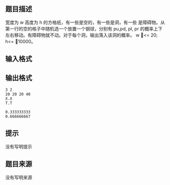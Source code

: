 


## 题目描述
宽度为 w 高度为 h 的方格纸，有一些是空的，有一些是洞，有一些
是障碍物。从第一行的空的格子中随机选一个放置一个钢球，分别有
pu,pd, pl, pr 的概率上下左右移动。有障碍物就不动。对于每个洞，输出落入该洞的概率。
w <= 20; h<= 10000。
## 输入格式
## 输出格式

```input1
3 2
20 20 20 40
X.X
T.T

```

```output1
0.333333333
0.666666667
```

## 提示
没有写明提示
## 题目来源
没有写明来源


